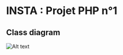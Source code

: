 INSTA : Projet PHP n°1
========================


Class diagram
----------------------------------
![Alt text](http://image.noelshack.com/fichiers/2014/49/1417642843-class-diag.png)
